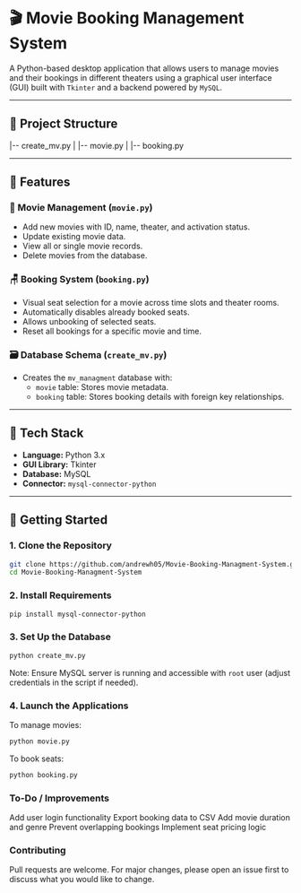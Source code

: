 # 🎬 Movie Booking Management System

A Python-based desktop application that allows users to manage movies and their bookings in different theaters using a graphical user interface (GUI) built with `Tkinter` and a backend powered by `MySQL`.

---

## 📁 Project Structure

|-- create_mv.py
|
|-- movie.py
|
|-- booking.py


---

## 🧠 Features

### 🎥 Movie Management (`movie.py`)
- Add new movies with ID, name, theater, and activation status.
- Update existing movie data.
- View all or single movie records.
- Delete movies from the database.

### 🪑 Booking System (`booking.py`)
- Visual seat selection for a movie across time slots and theater rooms.
- Automatically disables already booked seats.
- Allows unbooking of selected seats.
- Reset all bookings for a specific movie and time.

### 🗃️ Database Schema (`create_mv.py`)
- Creates the `mv_managment` database with:
  - `movie` table: Stores movie metadata.
  - `booking` table: Stores booking details with foreign key relationships.

---

## 🧰 Tech Stack

- **Language:** Python 3.x
- **GUI Library:** Tkinter
- **Database:** MySQL
- **Connector:** `mysql-connector-python`

---

## 🚀 Getting Started

### 1. Clone the Repository

```bash
git clone https://github.com/andrewh05/Movie-Booking-Managment-System.git
cd Movie-Booking-Managment-System
```

### 2. Install Requirements

```bash
pip install mysql-connector-python
```
### 3. Set Up the Database

```bash
python create_mv.py
```
Note: Ensure MySQL server is running and accessible with `root` user (adjust credentials in the script if needed).

### 4. Launch the Applications
To manage movies:

```bash
python movie.py
```

To book seats:

```bash
python booking.py
```

### To-Do / Improvements

 Add user login functionality
 Export booking data to CSV
 Add movie duration and genre
 Prevent overlapping bookings
 Implement seat pricing logic

### Contributing
 
Pull requests are welcome. For major changes, please open an issue first to discuss what you would like to change.


